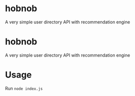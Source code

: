 # hobnob
A very simple user directory API with recommendation engine 
# hobnob
A very simple user directory API with recommendation engine
# Usage
Run `node index.js`
